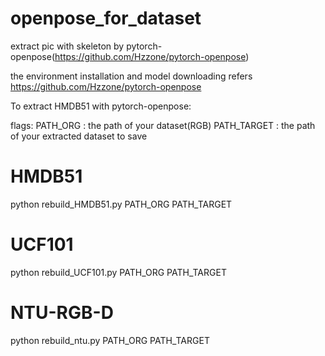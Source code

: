 # openpose_for_dataset

extract pic with skeleton by pytorch-openpose(https://github.com/Hzzone/pytorch-openpose)

the environment installation and model downloading refers https://github.com/Hzzone/pytorch-openpose

To extract HMDB51 with pytorch-openpose:

flags: PATH_ORG : the path of your dataset(RGB)   PATH_TARGET : the path of your extracted dataset to save

# HMDB51

python rebuild_HMDB51.py   PATH_ORG   PATH_TARGET

# UCF101

python rebuild_UCF101.py   PATH_ORG   PATH_TARGET

# NTU-RGB-D

python rebuild_ntu.py      PATH_ORG   PATH_TARGET

